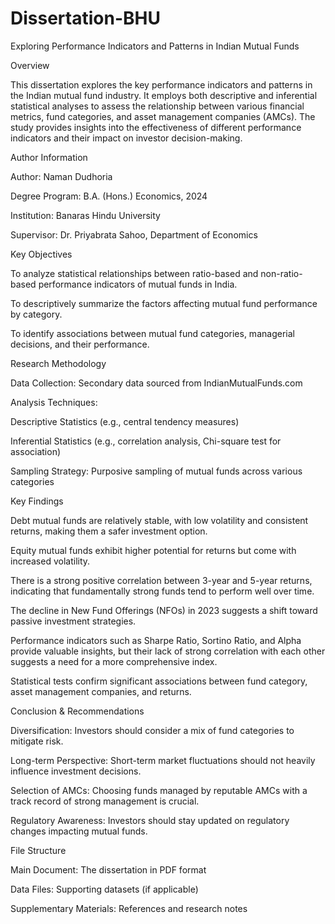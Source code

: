 # Dissertation-BHU
Exploring Performance Indicators and Patterns in Indian Mutual Funds

Overview

This dissertation explores the key performance indicators and patterns in the Indian mutual fund industry. It employs both descriptive and inferential statistical analyses to assess the relationship between various financial metrics, fund categories, and asset management companies (AMCs). The study provides insights into the effectiveness of different performance indicators and their impact on investor decision-making.

Author Information

Author: Naman Dudhoria

Degree Program: B.A. (Hons.) Economics, 2024

Institution: Banaras Hindu University

Supervisor: Dr. Priyabrata Sahoo, Department of Economics

Key Objectives

To analyze statistical relationships between ratio-based and non-ratio-based performance indicators of mutual funds in India.

To descriptively summarize the factors affecting mutual fund performance by category.

To identify associations between mutual fund categories, managerial decisions, and their performance.

Research Methodology

Data Collection: Secondary data sourced from IndianMutualFunds.com

Analysis Techniques:

Descriptive Statistics (e.g., central tendency measures)

Inferential Statistics (e.g., correlation analysis, Chi-square test for association)

Sampling Strategy: Purposive sampling of mutual funds across various categories

Key Findings

Debt mutual funds are relatively stable, with low volatility and consistent returns, making them a safer investment option.

Equity mutual funds exhibit higher potential for returns but come with increased volatility.

There is a strong positive correlation between 3-year and 5-year returns, indicating that fundamentally strong funds tend to perform well over time.

The decline in New Fund Offerings (NFOs) in 2023 suggests a shift toward passive investment strategies.

Performance indicators such as Sharpe Ratio, Sortino Ratio, and Alpha provide valuable insights, but their lack of strong correlation with each other suggests a need for a more comprehensive index.

Statistical tests confirm significant associations between fund category, asset management companies, and returns.

Conclusion & Recommendations

Diversification: Investors should consider a mix of fund categories to mitigate risk.

Long-term Perspective: Short-term market fluctuations should not heavily influence investment decisions.

Selection of AMCs: Choosing funds managed by reputable AMCs with a track record of strong management is crucial.

Regulatory Awareness: Investors should stay updated on regulatory changes impacting mutual funds.

File Structure

Main Document: The dissertation in PDF format

Data Files: Supporting datasets (if applicable)

Supplementary Materials: References and research notes
